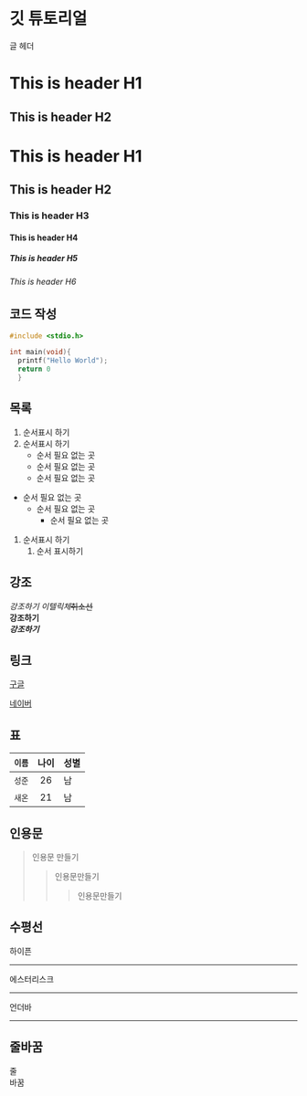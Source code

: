 # 깃 튜토리얼

글 헤더

This is header H1
=
This is header H2
-
# This is header H1
## This is header H2
### This is header H3
#### This is header H4
##### This is header H5
###### This is header H6

## 코드 작성 
```c
#include <stdio.h>

int main(void){
  printf("Hello World");
  return 0
  }
```


## 목록
1. 순서표시 하기
1. 순서표시 하기
    + 순서 필요 없는 곳
    - 순서 필요 없는 곳
    * 순서 필요 없는 곳

* 순서 필요 없는 곳
  * 순서 필요 없는 곳
    * 순서 필요 없는 곳

1. 순서표시 하기
    1. 순서 표시하기


## 강조

*강조하기* _이텔릭체_~~취소선~~
<br>**강조하기**
<br>***강조하기***


## 링크

[구글](www.google.com)

[네이버](www.naver.com)


## 표

`이름` | 나이 | 성별
---|:---:|---
`성준`|26|남
`새온`|21|남


## 인용문

>인용문 만들기
>>인용문만들기
>>>인용문만들기


## 수평선

하이픈

---

에스터리스크

***

언더바

___

## 줄바꿈
줄<br>바꿈